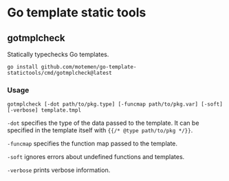 # Go template static tools

## gotmplcheck

Statically typechecks Go templates.

    go install github.com/motemen/go-template-statictools/cmd/gotmplcheck@latest

### Usage

    gotmplcheck [-dot path/to/pkg.type] [-funcmap path/to/pkg.var] [-soft] [-verbose] template.tmpl

`-dot` specifies the type of the data passed to the template. It can be specified in the template itself with `{{/* @type path/to/pkg */}}`.

`-funcmap` specifies the function map passed to the template.

`-soft` ignores errors about undefined functions and templates.

`-verbose` prints verbose information.
